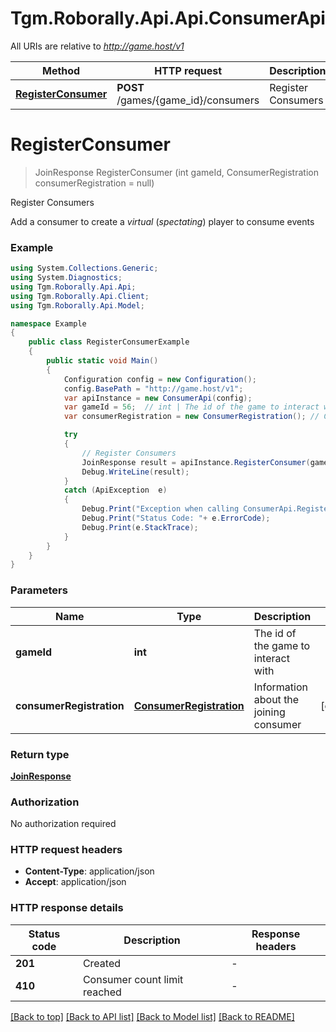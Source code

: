 # Tgm.Roborally.Api.Api.ConsumerApi

All URIs are relative to *http://game.host/v1*

Method | HTTP request | Description
------------- | ------------- | -------------
[**RegisterConsumer**](ConsumerApi.md#registerconsumer) | **POST** /games/{game_id}/consumers | Register Consumers


<a name="registerconsumer"></a>
# **RegisterConsumer**
> JoinResponse RegisterConsumer (int gameId, ConsumerRegistration consumerRegistration = null)

Register Consumers

Add a consumer to create a *virtual* (*spectating*) player to consume events

### Example
```csharp
using System.Collections.Generic;
using System.Diagnostics;
using Tgm.Roborally.Api.Api;
using Tgm.Roborally.Api.Client;
using Tgm.Roborally.Api.Model;

namespace Example
{
    public class RegisterConsumerExample
    {
        public static void Main()
        {
            Configuration config = new Configuration();
            config.BasePath = "http://game.host/v1";
            var apiInstance = new ConsumerApi(config);
            var gameId = 56;  // int | The id of the game to interact with
            var consumerRegistration = new ConsumerRegistration(); // ConsumerRegistration | Information about the joining consumer (optional) 

            try
            {
                // Register Consumers
                JoinResponse result = apiInstance.RegisterConsumer(gameId, consumerRegistration);
                Debug.WriteLine(result);
            }
            catch (ApiException  e)
            {
                Debug.Print("Exception when calling ConsumerApi.RegisterConsumer: " + e.Message );
                Debug.Print("Status Code: "+ e.ErrorCode);
                Debug.Print(e.StackTrace);
            }
        }
    }
}
```

### Parameters

Name | Type | Description  | Notes
------------- | ------------- | ------------- | -------------
 **gameId** | **int**| The id of the game to interact with | 
 **consumerRegistration** | [**ConsumerRegistration**](ConsumerRegistration.md)| Information about the joining consumer | [optional] 

### Return type

[**JoinResponse**](JoinResponse.md)

### Authorization

No authorization required

### HTTP request headers

 - **Content-Type**: application/json
 - **Accept**: application/json


### HTTP response details
| Status code | Description | Response headers |
|-------------|-------------|------------------|
| **201** | Created |  -  |
| **410** | Consumer count limit reached |  -  |

[[Back to top]](#) [[Back to API list]](../README.md#documentation-for-api-endpoints) [[Back to Model list]](../README.md#documentation-for-models) [[Back to README]](../README.md)

